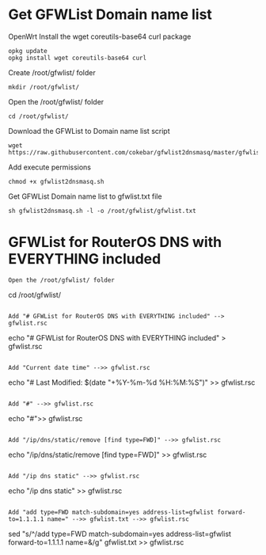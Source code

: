 # Get GFWList Domain name list

OpenWrt Install the wget coreutils-base64 curl package
```
opkg update
opkg install wget coreutils-base64 curl
```
Create /root/gfwlist/ folder
```
mkdir /root/gfwlist/
```

Open the /root/gfwlist/ folder
```
cd /root/gfwlist/
```

Download the GFWList to Domain name list script
```
wget https://raw.githubusercontent.com/cokebar/gfwlist2dnsmasq/master/gfwlist2dnsmasq.sh
```

Add execute permissions

```
chmod +x gfwlist2dnsmasq.sh
```

Get GFWList Domain name list to gfwlist.txt file
```
sh gfwlist2dnsmasq.sh -l -o /root/gfwlist/gfwlist.txt
```

# GFWList for RouterOS DNS with EVERYTHING included

```
Open the /root/gfwlist/ folder
```
cd /root/gfwlist/
```

Add "# GFWList for RouterOS DNS with EVERYTHING included" --> gfwlist.rsc
```
echo "# GFWList for RouterOS DNS with EVERYTHING included" > gfwlist.rsc
```

Add "Current date time" -->> gfwlist.rsc
```
echo "# Last Modified: $(date "+%Y-%m-%d %H:%M:%S")" >> gfwlist.rsc
```

Add "#" -->> gfwlist.rsc
```
echo "#">> gfwlist.rsc
```

Add "/ip/dns/static/remove [find type=FWD]" -->> gfwlist.rsc
```
echo "/ip/dns/static/remove [find type=FWD]" >> gfwlist.rsc
```

Add "/ip dns static" -->> gfwlist.rsc
```
echo "/ip dns static" >> gfwlist.rsc
```

Add "add type=FWD match-subdomain=yes address-list=gfwlist forward-to=1.1.1.1 name=" -->> gfwlist.txt -->> gfwlist.rsc
```
sed "s/^/add type=FWD match-subdomain=yes address-list=gfwlist forward-to=1.1.1.1 name=&/g" gfwlist.txt >> gfwlist.rsc
```

